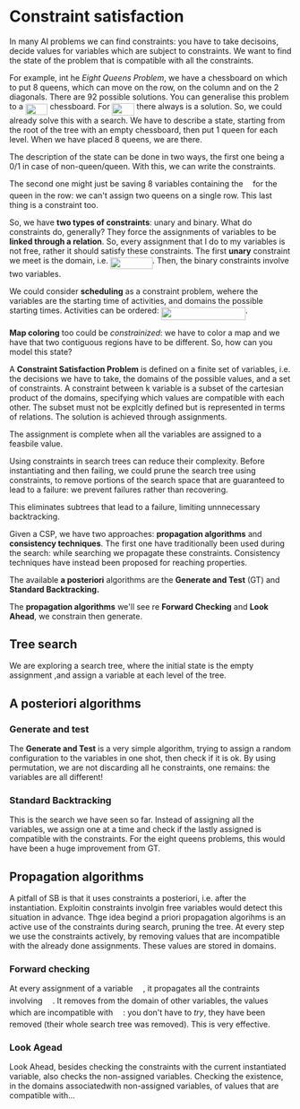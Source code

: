 # Constraint satisfaction

In many AI problems we can find constraints: you have to take decisoins, decide values for variables which are subject to constraints. We want to find the state of the problem that is compatible with all the constraints. 

For example, int he *Eight Queens Problem*, we have a chessboard on which to put 8 queens, which can move on the row, on the column and on the 2 diagonals. There are 92 possible solutions. You can generalise this problem to a <img src="svgs/2be744f3276b5219af5f8dd5f793e02c.svg?invert_in_darkmode" align=middle width=39.82494449999999pt height=19.1781018pt/> chessboard. For <img src="svgs/b33404a40b36a37e42d6d42dc5d665f4.svg?invert_in_darkmode" align=middle width=40.00371704999999pt height=21.18721440000001pt/> there always is a solution. So, we could already solve this with a search. We have to describe a state, starting from the root of the tree with an empty chessboard, then put 1 queen for each level. When we have placed 8 queens, we are there. 

The description of the state can be done in two ways, the first one being a 0/1 in case of non-queen/queen. With this, we can write the constraints. 

The second one might just be saving 8 variables containing the <img src="svgs/332cc365a4987aacce0ead01b8bdcc0b.svg?invert_in_darkmode" align=middle width=9.39498779999999pt height=14.15524440000002pt/> for the queen in the row: we can't assign two queens on a single row. This last thing is a constraint too.

So, we have **two types of constraints**: unary and binary. What do constraints do, generally? They force the assignments of variables to be **linked through a relation**. So, every assignment that I do to my variables is not free, rather it should satisfy these constraints. The first **unary** constraint we meet is the domain, i.e. <img src="svgs/23203537cb564e777ad13087f4facb64.svg?invert_in_darkmode" align=middle width=75.1414653pt height=21.18721440000001pt/>. Then, the binary constraints involve two variables. 

We could consider **scheduling** as a constraint problem, wehere the variables are the starting time of activities, and domains the possible starting times. Activities can be ordered: <img src="svgs/b819c01f1b9f4626f80672aee83ff3b7.svg?invert_in_darkmode" align=middle width=150.78962579999998pt height=22.831056599999986pt/>.

**Map coloring** too could be *constrainized*: we have to color a map and we have that two contiguous regions have to be different. So, how can you model this state? 

A **Constraint Satisfaction Problem** is defined on a finite set of variables, i.e. the decisions we have to take, the domains of the possible values, and a set of constraints. A constraint between k variable is a subset of the cartesian product of the domains, specifying which values are compatible with each other. The subset must not be explcitly defined but is represented in terms of relations. The solution is achieved through assignments.

The assignment is complete when all the variables are assigned to a feasbile value.

Using constraints in search trees can reduce their complexity. Before instantiating and then failing, we could prune the search tree using constraints, to remove portions of the search space that are guaranteed to lead to a failure: we prevent failures rather than recovering.

This eliminates subtrees that lead to a failure, limiting unnnecessary backtracking.

Given a CSP, we have two approaches: **propagation algorithms** and **consistency techniques**. The first one have traditionally been used during the search: while searching we propagate these constraints. Consistency techniques have instead been proposed for reaching properties. 

The available **a posteriori** algorithms are the **Generate and Test** (GT) and **Standard Backtracking.**

The **propagation algorithms** we'll see re **Forward Checking** and **Look Ahead**, we constrain then generate.

## Tree search

We are exploring a search tree, where the initial state is the empty assignment ,and assign a variable at each level of the tree.

## A posteriori algorithms

### Generate and test

The **Generate and Test** is a very simple algorithm, trying to assign a random configuration to the variables in one shot, then check if it is ok. By using permutation, we are not discarding all he constraints, one remains: the variables are all different!

### Standard Backtracking

This is the search we have seen so far. Instead of assigning all the variables, we assign one at a time and check if the lastly assigned is compatible with the constraints. For the eight queens problems, this would have been a huge improvement from GT.

## Propagation algorithms

A pitfall of SB is that it uses constraints a posteriori, i.e. after the instantiation. Exploitin constraints involgin free variables would detect this situation in advance. Thge idea begind a priori propagation algorihms is an active use of the constraints during search, pruning the tree. At every step we use the constraints actively, by removing values that are incompatible with the already done assignments. These values are stored in domains.

### Forward checking

At every assignment of a variable <img src="svgs/9fc20fb1d3825674c6a279cb0d5ca636.svg?invert_in_darkmode" align=middle width=14.045887349999989pt height=14.15524440000002pt/>, it propagates all the contraints involving <img src="svgs/9fc20fb1d3825674c6a279cb0d5ca636.svg?invert_in_darkmode" align=middle width=14.045887349999989pt height=14.15524440000002pt/>. It removes from the domain of other variables, the values which are incompatible with <img src="svgs/9fc20fb1d3825674c6a279cb0d5ca636.svg?invert_in_darkmode" align=middle width=14.045887349999989pt height=14.15524440000002pt/>: you don't have to *try*, they have been removed (their whole search tree was removed). This is very effective.

### Look Agead

Look Ahead, besides checking the constraints with the current instantiated variable, also checks the non-assigned variables. Checking the existence, in the domains associatedwith non-assigned variables, of values that are compatible with...